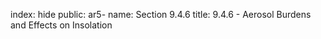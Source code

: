 index: hide
public: ar5-
name: Section 9.4.6
title: 9.4.6 - Aerosol Burdens and Effects on Insolation


